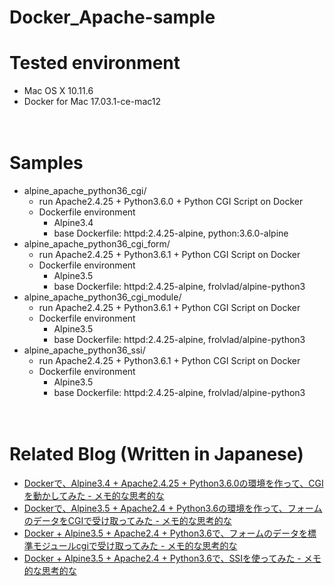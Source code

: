 # Docker_Apache-sample

# Tested environment

- Mac OS X 10.11.6
- Docker for Mac 17.03.1-ce-mac12

　  
# Samples

- alpine_apache_python36_cgi/
  - run Apache2.4.25 + Python3.6.0 + Python CGI Script on Docker
  - Dockerfile environment
    - Alpine3.4
    - base Dockerfile: httpd:2.4.25-alpine, python:3.6.0-alpine
- alpine_apache_python36_cgi_form/
  - run Apache2.4.25 + Python3.6.1 + Python CGI Script on Docker
  - Dockerfile environment
    - Alpine3.5
    - base Dockerfile: httpd:2.4.25-alpine, frolvlad/alpine-python3
- alpine_apache_python36_cgi_module/
  - run Apache2.4.25 + Python3.6.1 + Python CGI Script on Docker
  - Dockerfile environment
    - Alpine3.5
    - base Dockerfile: httpd:2.4.25-alpine, frolvlad/alpine-python3
- alpine_apache_python36_ssi/
  - run Apache2.4.25 + Python3.6.1 + Python CGI Script on Docker
  - Dockerfile environment
    - Alpine3.5
    - base Dockerfile: httpd:2.4.25-alpine, frolvlad/alpine-python3

　  
# Related Blog (Written in Japanese)

- [Dockerで、Alpine3.4 + Apache2.4.25 + Python3.6.0の環境を作って、CGIを動かしてみた - メモ的な思考的な](http://thinkami.hatenablog.com/entry/2017/03/15/062314)
- [Dockerで、Alpine3.5 + Apache2.4 + Python3.6の環境を作って、フォームのデータをCGIで受け取ってみた - メモ的な思考的な](http://thinkami.hatenablog.com/entry/2017/05/10/214559)
- [Docker + Alpine3.5 + Apache2.4 + Python3.6で、フォームのデータを標準モジュールcgiで受け取ってみた - メモ的な思考的な](http://thinkami.hatenablog.com/entry/2017/05/13/224427)
- [Docker + Alpine3.5 + Apache2.4 + Python3.6で、SSIを使ってみた - メモ的な思考的な](http://thinkami.hatenablog.com/entry/2017/05/16/070754)